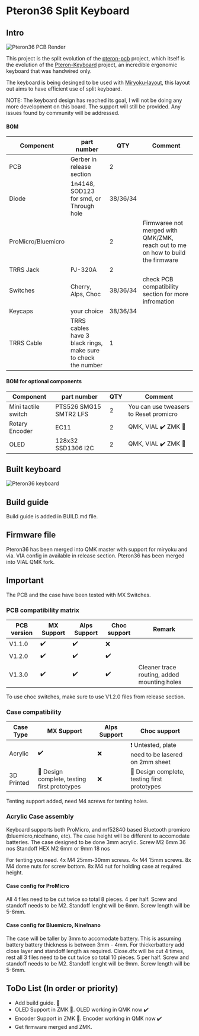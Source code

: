 # Pteron36 Split Keyboard
## Intro 
![Pteron36 PCB Render](https://github.com/harshitgoel96/pteron36-split-keyboard/blob/main/images/pteron36-split.svg)   


This project is the split evolution of the [pteron-pcb](https://github.com/Kraken-Jokes/pteron-pcb) project, which itself is the evolution of the [Pteron-Keyboard](https://github.com/FSund/pteron-keyboard) project, an incredible ergonomic keyboard that was handwired only.

The keyboard is being desinged to be used with [Miryoku-layout](https://github.com/manna-harbour/miryoku), this layout out aims to have efficient use of split keyboard.

NOTE: The keyboard design has reached its goal, I will not be doing any more development on this board. The support will still be provided. Any issues found by community will be addressed.

#### BOM
| Component           | part number                             | QTY | Comment                            |
| ------------------- | --------------------------------------- | --- | ---------------------------------- |
| PCB                 | Gerber in release section               | 2   |                                    |
| Diode               | 1n4148, SOD123 for smd, or Through hole | 38/36/34  |                                    |
| ProMicro/Bluemicro  |                                         | 2   | Firmwaree not merged with QMK/ZMK, reach out to me on how to build the firmware  |
| TRRS Jack           | PJ-320A                                 | 2   |                                    |
| Switches            | Cherry, Alps, Choc                      | 38/36/34  | check PCB compatibility section for more infromation |
| Keycaps             | your choice                             | 38/36/34  |                                    |
| TRRS Cable | TRRS cables have 3 black rings, make sure to check the number | 1   |                                    |

#### BOM for optional components
| Component           | part number                             | QTY | Comment                            |
| ------------------- | --------------------------------------- | --- | ---------------------------------- |
| Mini tactile switch | PTS526 SMG15 SMTR2 LFS                  | 2   | You can use tweasers to Reset promicro      |
| Rotary Encoder      | EC11                                    | 2   | QMK, VIAL ✔️ ZMK 🚧 |
| OLED | 128x32 SSD1306 I2C                  | 2   | QMK, VIAL ✔️ ZMK 🚧 |

## Built keyboard
![Pteron36 keyboard](https://github.com/harshitgoel96/pteron36-split-keyboard/blob/main/images/built.jpeg)

## Build guide
Build guide is added in BUILD.md file.

## Firmware file
Pteron36 has been merged into QMK master with support for miryoku and via. VIA config in available in release section.
Pteron36 has been merged into VIAL QMK fork. 

## Important
The PCB and the case have been tested with MX Switches. 

### PCB compatibility matrix
| PCB version | MX Support | Alps Support | Choc support | Remark |
|-------------|------------|--------------|--------------|--------------|
| V1.1.0 | :heavy_check_mark: |:heavy_check_mark: | :x: | |
| V1.2.0 | :heavy_check_mark: |:heavy_check_mark: | :heavy_check_mark: | |
| V1.3.0 | :heavy_check_mark: |:heavy_check_mark: | :heavy_check_mark: | Cleaner trace routing, added mounting holes |

To use choc switches, make sure to use V1.2.0 files from release section.

### Case compatibility

| Case Type | MX Support | Alps Support | Choc support |
|-------------|------------|--------------|--------------|
| Acrylic | :heavy_check_mark: |:x: | :exclamation: Untested, plate need to be lasered on 2mm sheet |
| 3D Printed | 	:construction: Design complete, testing first prototypes |:x: | 	:construction: Design complete, testing first prototypes |

Tenting support added, need M4 screws for tenting holes.
### Acrylic Case assembly
Keyboard supports both ProMicro, and nrf52840 based Bluetooth promicro (bluemicro,nice!nano, etc). The case height will be different to accomodate batteries.
The case designed to be done 3mm acrylic.
Screw M2 6mm 36 nos
Standoff HEX M2 6mm or 9mm 18 nos

For tenting you need.
4x M4 25mm-30mm screws.
4x M4 15mm screws.
8x M4 dome nuts for screw bottom.
8x M4 nut for holding case at required height.
#### Case config for ProMicro
All 4 files need to be cut twice so total 8 pieces. 4 per half.
Screw and standoff needs to be M2. Standoff lenght will be 6mm. Screw length will be 5-6mm. 

#### Case config for Bluemicro, Nine!nano
The case will be taller by 3mm to accomodate battery. This is assuming battery battery thickness is between 3mm - 4mm. For thickerbattery add close layer and standoff length as required.
Close.dfx will be cut 4 times, rest all 3 files need to be cut twice so total 10 pieces. 5 per half.
Screw and standoff needs to be M2. Standoff lenght will be 9mm. Screw length will be 5-6mm.



## ToDo List (In order or priority)
* Add build guide. :construction:
* OLED Support in ZMK  :construction:. OLED working in QMK now  :heavy_check_mark: 
* Encoder Support in ZMK  :construction:. Encoder working in QMK now  :heavy_check_mark: 
* Get firmware merged and ZMK.

